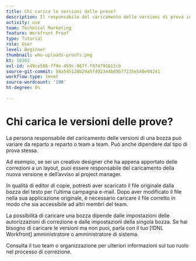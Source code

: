 ```yaml
---
title: Chi carica le versioni delle prove?
description: Il responsabile del caricamento delle versioni di prova in [!DNL  Workfront] può variare. Impara dai casi d’uso comuni per identificare la configurazione ideale all’interno della tua organizzazione.
activity: use
team: Technical Marketing
feature: Workfront Proof
type: Tutorial
role: User
level: Beginner
thumbnail: who-uploads-proofs.png
kt: 10162
exl-id: e49ce586-ff9e-459c-967f-f974791612cb
source-git-commit: 58a545120b29a5f492344b89b77235e548e94241
workflow-type: tm+mt
source-wordcount: '190'
ht-degree: 0%

---
```


# Chi carica le versioni delle prove?

La persona responsabile del caricamento delle versioni di una bozza può variare da reparto a reparto o team a team. Può anche dipendere dal tipo di prova stessa.

Ad esempio, se sei un creativo designer che ha appena apportato delle correzioni a un layout, puoi essere responsabile del caricamento della nuova versione e dell’avviso al project manager.

In qualità di editor di copie, potresti aver scaricato il file originale dalla bozza del testo per l’ultima campagna e-mail. Dopo aver modificato il file nella sua applicazione originale, è necessario caricare il file corretto in modo che sia accessibile ad altri membri del team.

La possibilità di caricare una bozza dipende dalle impostazioni delle autorizzazioni di correzione e dalle impostazioni della singola bozza. Se hai bisogno di caricare le versioni ma non puoi, parla con il tuo [!DNL Workfront] amministratore o amministratore di sistema.

Consulta il tuo team o organizzazione per ulteriori informazioni sul tuo ruolo nel processo di correzione.
